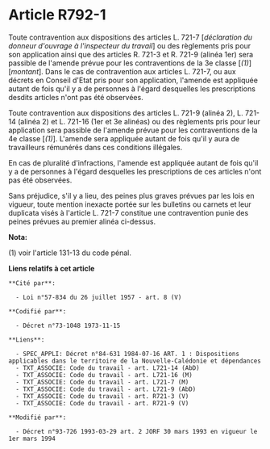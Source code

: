 # Article R792-1

Toute contravention aux dispositions des articles L. 721-7 [*déclaration du donneur d'ouvrage à l'inspecteur du travail*] ou
des règlements pris pour son application ainsi que des articles R. 721-3 et R. 721-9 (alinéa 1er) sera passible de l'amende
prévue pour les contraventions de la 3e classe [*(1)*] [*montant*]. Dans le cas de contravention aux articles L. 721-7, ou
aux décrets en Conseil d'Etat pris pour son application, l'amende est appliquée autant de fois qu'il y a de personnes à
l'égard desquelles les prescriptions desdits articles n'ont pas été observées.

Toute contravention aux dispositions des articles L. 721-9 (alinéa 2), L. 721-14 (alinéa 2) et L. 721-16 (1er et 3e alinéas)
ou des règlements pris pour leur application sera passible de l'amende prévue pour les contraventions de la 4e classe
[*(1)*]. L'amende sera appliquée autant de fois qu'il y aura de travailleurs rémunérés dans ces conditions illégales.

En cas de pluralité d'infractions, l'amende est appliquée autant de fois qu'il y a de personnes à l'égard desquelles les
prescriptions de ces articles n'ont pas été observées.

Sans préjudice, s'il y a lieu, des peines plus graves prévues par les lois en vigueur, toute mention inexacte portée sur les
bulletins ou carnets et leur duplicata visés à l'article L. 721-7 constitue une contravention punie des peines prévues au
premier alinéa ci-dessus.

**Nota:**

(1) voir l'article 131-13 du code pénal.

**Liens relatifs à cet article**

	**Cité par**:

	  - Loi n°57-834 du 26 juillet 1957 - art. 8 (V)

	**Codifié par**:

	  - Décret n°73-1048 1973-11-15

	**Liens**:

	  - SPEC_APPLI: Décret n°84-631 1984-07-16 ART. 1 : Dispositions applicables dans le territoire de la Nouvelle-Calédonie et dépendances
	  - TXT_ASSOCIE: Code du travail - art. L721-14 (AbD)
	  - TXT_ASSOCIE: Code du travail - art. L721-16 (M)
	  - TXT_ASSOCIE: Code du travail - art. L721-7 (M)
	  - TXT_ASSOCIE: Code du travail - art. L721-9 (AbD)
	  - TXT_ASSOCIE: Code du travail - art. R721-3 (V)
	  - TXT_ASSOCIE: Code du travail - art. R721-9 (V)

	**Modifié par**:

	  - Décret n°93-726 1993-03-29 art. 2 JORF 30 mars 1993 en vigueur le 1er mars 1994

